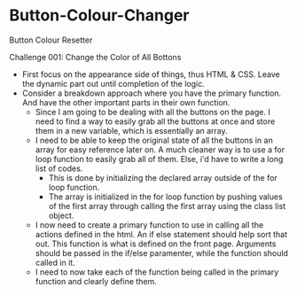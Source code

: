 # Button-Colour-Changer
 Button Colour Resetter
 
Challenge 001: Change the Color of All Bottons
- First focus on the appearance side of things, thus HTML & CSS. Leave the dynamic part out until completion of the logic.
- Consider a breakdown approach where you have the primary function. And have the other important parts in their own function.
	- Since I am going to be dealing with all the buttons on the page. I need to find a way to easily grab all the buttons at once and store them in a new variable, which is essentially an array.
	- I need to be able to keep the original state of all the buttons in an array for easy reference later on. A much cleaner way is to use a for loop function to easily grab all of them. Else, i'd have to write a long list of codes.
		- This is done by initializing the declared array outside of the for loop function.
		- The array is initialized in the for loop function by pushing values of the first array through calling the first array using the class list object.
	- I now need to create a primary function to use in calling all the actions defined in the html. An if else statement should help sort that out. This function is what is defined on the front page. Arguments should be passed in the if/else paramenter, while the function should called in it.
	- I need to now take each of the function being called in the primary function and clearly define them.
